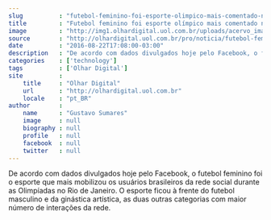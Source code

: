 ```yaml
---
slug          : "futebol-feminino-foi-esporte-olimpico-mais-comentado-no-facebook-no-brasil"
title         : "Futebol feminino foi esporte olímpico mais comentado no Facebook no Brasil"
image         : "http://img1.olhardigital.uol.com.br/uploads/acervo_imagens/2016/08/20160822172336_660_420.jpg"
source        : "http://olhardigital.uol.com.br/pro/noticia/futebol-feminino-foi-esporte-olimpico-mais-comentado-no-facebook-no-brasil/61451"
date          : "2016-08-22T17:08:00-03:00"
description   : "De acordo com dados divulgados hoje pelo Facebook, o futebol feminino foi o esporte que mais mobilizou os usuários brasileiros da rede social durante as Olimpíadas no Rio de Janeiro. O esporte ficou à frente do futebol masculino e da ginástica artística, as duas outras categorias com maior número de interações da rede."
categories    : ['technology']
tags          : ['Olhar Digital']
site          :
    title     : "Olhar Digital"
    url       : "http://olhardigital.uol.com.br"
    locale    : "pt_BR"
author        :
    name      : "Gustavo Sumares"
    image     : null
    biography : null
    profile   : null
    facebook  : null
    twitter   : null
---
```


De acordo com dados divulgados hoje pelo Facebook, o futebol feminino foi o esporte que mais mobilizou os usuários brasileiros da rede social durante as Olimpíadas no Rio de Janeiro. O esporte ficou à frente do futebol masculino e da ginástica artística, as duas outras categorias com maior número de interações da rede.
